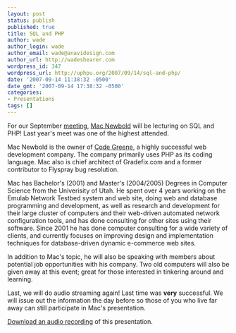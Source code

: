 ```yaml
---
layout: post
status: publish
published: true
title: SQL and PHP
author: wade
author_login: wade
author_email: wade@anavidesign.com
author_url: http://wadeshearer.com
wordpress_id: 347
wordpress_url: http://uphpu.org/2007/09/14/sql-and-php/
date: '2007-09-14 11:38:32 -0500'
date_gmt: '2007-09-14 17:38:32 -0500'
categories:
- Presentations
tags: []
---
```

<p>For our September <a href="/events/">meeting</a>, <a href="http://macnewbold.com">Mac Newbold</a> will be lecturing on SQL and PHP! Last year's meet was one of the highest attended.  </p>
<p>Mac Newbold is the owner of <a href="http://www.codegreene.com">Code Greene</a>, a highly successful web development company.  The company primarily uses PHP as its coding language.  Mac also is chief architect of Gradefix.com and a former contributor to Flyspray bug resolution.</p>
<p>Mac has Bachelor's (2001) and Master's (2004/2005) Degrees in Computer Science from the Univerisity of Utah. He spent over 4 years working on the Emulab Network Testbed system and web site, doing web and database programming and development, as well as research and development for their large cluster of computers and their web-driven automated network configuration tools, and has done consulting for other sites using their software. Since 2001 he has done computer consulting for a wide variety of clients, and currently focuses on improving design and implementation techniques for database-driven dynamic e-commerce web sites. </p>
<p>In addition to Mac's topic, he will also be speaking with members about potential job opportunities with his company. Two old computers will also be given away at this event; great for those interested in tinkering around and learning.</p>
<p>Last, we will do audio streaming again! Last time was <strong>very</strong> successful. We will issue out the information the day before so those of you who live far away can still participate in Mac's presentation.</p>
<p class="download"><a href="/presentations/2007-09-14_SQL_and_php/uphpu_09_20_07.mp3">Download an audio recording</a> of this presentation.</p>
